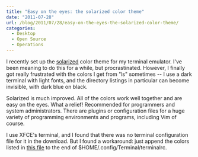 ```yaml
---
title: "Easy on the eyes: the solarized color theme"
date: "2011-07-28"
url: /blog/2011/07/28/easy-on-the-eyes-the-solarized-color-theme/
categories:
  - Desktop
  - Open Source
  - Operations
---
```

I recently set up the [solarized](http://ethanschoonover.com/solarized) color theme for my terminal emulator. I've been meaning to do this for a while, but procrastinated. However, I finally got really frustrated with the colors I get from "ls" sometimes -- I use a dark terminal with light fonts, and the directory listings in particular can become invisible, with dark blue on black.

Solarized is much improved. All of the colors work well together and are easy on the eyes. What a relief! Recommended for programmers and system administrators. There are plugins or configuration files for a huge variety of programming environments and programs, including Vim of course.

I use XFCE's terminal, and I found that there was no terminal configuration file for it in the download. But I found a workaround: just append the colors listed in [this file](https://github.com/sgerrand/solarized/blob/7541ef797ee9a2ef7d95d349f8ae600a5d1b2aef/xfce4-terminal-colors-solarized/terminalrc) to the end of $HOME/.config/Terminal/terminalrc.


